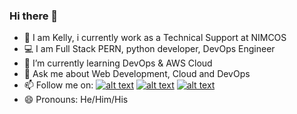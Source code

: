 ### Hi there 👋

- :eyes: I am Kelly, i currently work as a Technical Support at NIMCOS
- :computer: I am Full Stack PERN, python developer, DevOps Engineer
- 🌱 I’m currently learning DevOps & AWS Cloud
- 💬 Ask me about Web Development, Cloud and DevOps
- 📫 Follow me on: [![alt text][1.1]][1] [![alt text][2.1]][2] [![alt text][3.1]][3]
- 😄 Pronouns: He/Him/His


[1.1]: http://i.imgur.com/tXSoThF.png (Twitter)
[2.1]: http://i.imgur.com/P3YfQoD.png (Facebook)
[3.1]: https://i.imgur.com/OQUXwNp.png (Linkedin)
[1]: http://www.twitter.com/IamKingKellee
[2]: http://www.facebook.com/soliyke
[3]: https://www.linkedin.com/in/kelly-iyogun-255365118/

